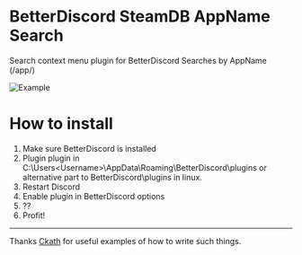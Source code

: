 # BetterDiscord SteamDB AppName Search
Search context menu plugin for BetterDiscord
Searches by AppName (/app/)

![Example](https://i.imgur.com/ORlzwqE.png)

# How to install
1. Make sure BetterDiscord is installed
2. Plugin plugin in C:\Users\<Username>\AppData\Roaming\BetterDiscord\plugins or alternative part to BetterDiscord\plugins in linux.
3. Restart Discord
4. Enable plugin in BetterDiscord options
5. ??
6. Profit!

---
Thanks [Ckath](https://github.com/Ckath) for useful examples of how to write such things.